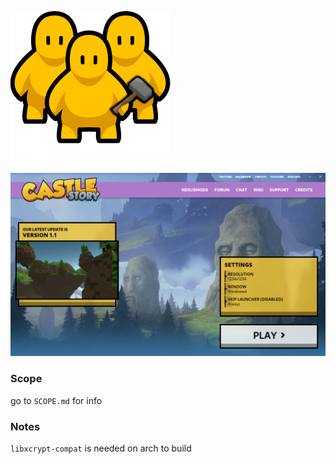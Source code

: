 
![Modding community](docs/modding_community.png?raw=true "Modding community")
![Screenshot of 0.0.1](docs/ss.png?raw=true "Screenshot")

### Scope

go to `SCOPE.md` for info

### Notes

`libxcrypt-compat` is needed on arch to build

